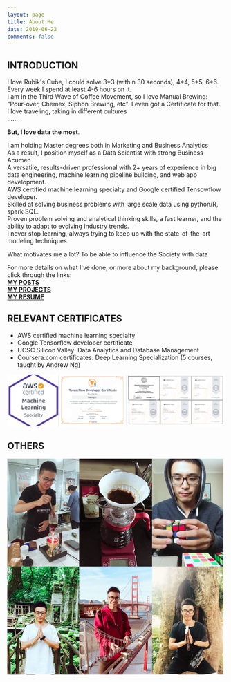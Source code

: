 ```yaml
---
layout: page
title: About Me
date: 2019-06-22
comments: false
---
```



## INTRODUCTION

I love Rubik's Cube, I could solve 3\*3 (within 30 seconds), 4\*4, 5\*5, 6\*6. <br>
Every week I spend at least 4-6 hours on it. <br>
I am in the Third Wave of Coffee Movement, so I love Manual Brewing: <br>
"Pour-over, Chemex, Siphon Brewing, etc". I even got a Certificate for that. <br>
I love traveling, taking in different cultures <br>
...... <br>

**But, I love data the most**.

I am holding Master degrees both in Marketing and Business Analytics <br>
As a result, I position myself as a Data Scientist with strong Business Acumen <br>
A versatile, results-driven professional with 2+ years of experience in big data engineering, machine learning pipeline building, and web app development. <br>
AWS certified machine learning specialty and Google certified Tensowflow developer. <br>
Skilled at solving business problems with large scale data using python/R, spark SQL. <br>
Proven problem solving and analytical thinking skills, a fast learner, and the ability to adapt to evolving industry trends.<br>
I never stop learning, always trying to keep up with the state-of-the-art modeling techniques <br>

What motivates me a lot? To be able to influence the Society with data<br>

For more details on what I've done, or more about my background, please click through the links:<br>
**[MY POSTS](https://medium.com/@wli10)<br>
[MY PROJECTS](https://jeremite.github.io/projects)<br>
[MY RESUME](https://github.com/jeremite/jeremite.github.io/blob/master/assets/img/weixing_li_resume.pdf)**


## RELEVANT CERTIFICATES
* AWS certified machine learning specialty
* Google Tensorflow developer certificate
* UCSC Silicon Valley: Data Analytics and Database Management
* Coursera.com certificates: Deep Learning Specialization (5 courses, taught by Andrew Ng)

<img src="https://github.com/jeremite/jeremite.github.io/blob/master/assets/img/Post/certificates_new.png?raw=true">

## OTHERS
<img height="500" alt="" width="500" src="https://github.com/jeremite/jeremite.github.io/blob/master/assets/img/Post/p10.png?raw=true">
